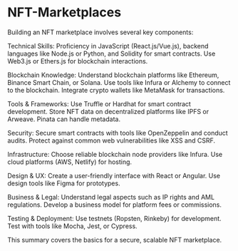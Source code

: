 # NFT-Marketplaces
Building an NFT marketplace involves several key components:

Technical Skills: Proficiency in JavaScript (React.js/Vue.js), backend languages like Node.js or Python, and Solidity for smart contracts. Use Web3.js or Ethers.js for blockchain interactions.

Blockchain Knowledge: Understand blockchain platforms like Ethereum, Binance Smart Chain, or Solana. Use tools like Infura or Alchemy to connect to the blockchain. Integrate crypto wallets like MetaMask for transactions.

Tools & Frameworks: Use Truffle or Hardhat for smart contract development. Store NFT data on decentralized platforms like IPFS or Arweave. Pinata can handle metadata.

Security: Secure smart contracts with tools like OpenZeppelin and conduct audits. Protect against common web vulnerabilities like XSS and CSRF.

Infrastructure: Choose reliable blockchain node providers like Infura. Use cloud platforms (AWS, Netlify) for hosting.

Design & UX: Create a user-friendly interface with React or Angular. Use design tools like Figma for prototypes.

Business & Legal: Understand legal aspects such as IP rights and AML regulations. Develop a business model for platform fees or commissions.

Testing & Deployment: Use testnets (Ropsten, Rinkeby) for development. Test with tools like Mocha, Jest, or Cypress.

This summary covers the basics for a secure, scalable NFT marketplace.
